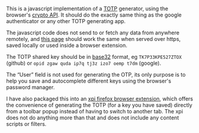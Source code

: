 <p>This is a javascript implementation of a <a href=https://www.rfc-editor.org/rfc/rfc6238>TOTP</a> generator,
using the browser's <a href=https://developer.mozilla.org/en-US/docs/Web/API/SubtleCrypto>crypto API</a>.
It should do the exactly same thing as the google authenticator or any other TOTP generating app.

<p>The javascript code does not send to or fetch any data from anywhere
remotely, and <a href=https://turistu.github.io/totp.html>this page</a> should
work the same when served over https, saved locally or used inside a browser
extension.

<p>The TOTP shared key should be in <a href=https://datatracker.ietf.org/doc/html/rfc4648#section-6>base32</a> format,
eg <code>TK7P33KPE527ZTOX</code> (github) or <code>opid zgaw quda ip7q tj3z izo7 oemp t7dm</code> (google).

<p>The <q>User</q> field is not used for generating the OTP, its only purpose
is to help you save and autocomplete different keys using the browser's
password manager.

<p>I have also packaged this into an <a href=https://addons.mozilla.org/en-US/firefox/addon/totp/>xpi firefox browser extension</a>, which offers the
convenience of generating the TOTP (for a key you have saved) directly from
a toolbar popup instead of having to switch to another tab. The xpi does not
do anything more than that and does not include any content
scripts or filters.

